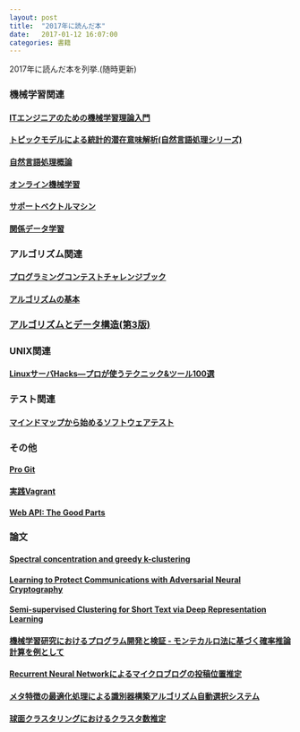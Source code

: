 ```yaml
---
layout: post
title:  "2017年に読んだ本"
date:   2017-01-12 16:07:00
categories: 書籍
---
```


2017年に読んだ本を列挙.(随時更新)

### 機械学習関連

#### [ITエンジニアのための機械学習理論入門](https://www.amazon.co.jp/dp/B016Q22IX2/ref=dp-kindle-redirect?_encoding=UTF8&btkr=1)

#### [トピックモデルによる統計的潜在意味解析(自然言語処理シリーズ)](https://www.amazon.co.jp/%E3%83%88%E3%83%94%E3%83%83%E3%82%AF%E3%83%A2%E3%83%87%E3%83%AB%E3%81%AB%E3%82%88%E3%82%8B%E7%B5%B1%E8%A8%88%E7%9A%84%E6%BD%9C%E5%9C%A8%E6%84%8F%E5%91%B3%E8%A7%A3%E6%9E%90-%E8%87%AA%E7%84%B6%E8%A8%80%E8%AA%9E%E5%87%A6%E7%90%86%E3%82%B7%E3%83%AA%E3%83%BC%E3%82%BA-%E4%BD%90%E8%97%A4%E4%B8%80%E8%AA%A0/dp/4339027588)

#### [自然言語処理概論](http://www.saiensu.co.jp/?page=book_details&ISBN=978-4-7819-1388-9&YEAR=2016)

#### [オンライン機械学習](http://www.kspub.co.jp/book/detail/1529038.html)

#### [サポートベクトルマシン](http://www.kspub.co.jp/book/detail/1529069.html)

#### [関係データ学習](http://www.kspub.co.jp/book/detail/1529212.html)

### アルゴリズム関連

#### [プログラミングコンテストチャレンジブック](http://tatsu-zine.com/books/procon-challenge)

#### [アルゴリズムの基本](http://ec.nikkeibp.co.jp/item/books/P85430.html)

### [アルゴリズムとデータ構造(第3版)](ihttps://www.amazon.co.jp/%E3%82%A2%E3%83%AB%E3%82%B4%E3%83%AA%E3%82%BA%E3%83%A0%E3%81%A8%E3%83%87%E3%83%BC%E3%82%BF%E6%A7%8B%E9%80%A0-%E7%AC%AC3%E7%89%88-%E5%B9%B3%E7%94%B0-%E5%AF%8C%E5%A4%AB/dp/4627726538/ref=sr_1_1?s=books&ie=UTF8&qid=1493098680&sr=1-1&keywords=%E3%82%A2%E3%83%AB%E3%82%B4%E3%83%AA%E3%82%BA%E3%83%A0%E3%81%A8%E3%83%87%E3%83%BC%E3%82%BF%E6%A7%8B%E9%80%A0%E3%80%80%E5%B9%B3%E7%94%B0)

### UNIX関連

#### [LinuxサーバHacks―プロが使うテクニック&ツール100選](https://www.amazon.co.jp/Linux%E3%82%B5%E3%83%BC%E3%83%90Hacks%E2%80%95%E3%83%97%E3%83%AD%E3%81%8C%E4%BD%BF%E3%81%86%E3%83%86%E3%82%AF%E3%83%8B%E3%83%83%E3%82%AF-%E3%83%84%E3%83%BC%E3%83%AB100%E9%81%B8-%E3%83%AD%E3%83%96-%E3%83%95%E3%83%AA%E3%83%83%E3%82%B1%E3%83%B3%E3%82%AC%E3%83%BC/dp/487311151X)

### テスト関連

#### [マインドマップから始めるソフトウェアテスト](https://www.amazon.co.jp/%E3%83%9E%E3%82%A4%E3%83%B3%E3%83%89%E3%83%9E%E3%83%83%E3%83%97%E3%81%8B%E3%82%89%E5%A7%8B%E3%82%81%E3%82%8B%E3%82%BD%E3%83%95%E3%83%88%E3%82%A6%E3%82%A7%E3%82%A2%E3%83%86%E3%82%B9%E3%83%88-%E6%B1%A0%E7%94%B0-%E6%9A%81/dp/4774131318)

### その他

#### [Pro Git](https://progit-ja.github.io/)

#### [実践Vagrant](https://www.oreilly.co.jp/books/9784873116655/)

#### [Web API: The Good Parts](https://www.oreilly.co.jp/books/9784873116860/)

### 論文

#### [Spectral concentration and greedy k-clustering](https://arxiv.org/abs/1404.1008)

#### [Learning to Protect Communications with Adversarial Neural Cryptography](https://arxiv.org/pdf/1610.06918.pdf)

#### [Semi-supervised Clustering for Short Text via Deep Representation Learning](https://arxiv.org/abs/1602.06797)

#### [機械学習研究におけるプログラム開発と検証 - モンテカルロ法に基づく確率推論計算を例として](https://www.jstage.jst.go.jp/article/tjsai/27/4/27_253/_pdf)

#### [Recurrent Neural Networkによるマイクロブログの投稿位置推定](https://www.jstage.jst.go.jp/article/tjsai/32/1/32_WII-E/_pdf)

#### [メタ特徴の最適化処理による識別器構築アルゴリズム自動選択システム](https://www.jstage.jst.go.jp/article/sst/5/2/5_179/_pdf)

#### [球面クラスタリングにおけるクラスタ数推定](http://ci.nii.ac.jp/els/110009947258.pdf?id=ART0010493577&type=pdf&lang=jp&host=cinii&order_no=&ppv_type=0&lang_sw=&no=1485239959&cp=)
